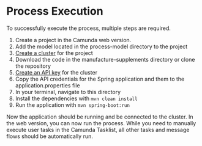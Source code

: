 # Process Execution

To successfully execute the process, multiple steps are required.

1. Create a project in the Camunda web version.
2. Add the model located in the process-model directory to the project
3. [Create a cluster](https://docs.camunda.io/docs/components/console/manage-clusters/create-cluster/) for the project 
4. Download the code in the manufacture-supplements directory or clone the repository
5. [Create an API key](https://docs.camunda.io/docs/components/console/manage-clusters/manage-api-clients/) for the cluster
6. Copy the API credentials for the Spring application and them to the application.properties file
5. In your terminal, navigate to this directory
6. Install the dependencies with ```mvn clean install```
7. Run the application with ```mvn spring-boot:run```

Now the application should be running and be connected to the cluster. In the web version, you can now run the process. While you need to manually execute user tasks in the Camunda Tasklist, all other tasks and message flows should be automatically run.
